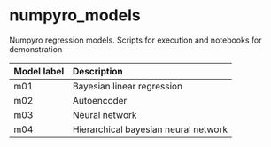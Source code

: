 # numpyro_models  

Numpyro regression models.  Scripts for execution and notebooks for demonstration

| Model label  | Description  |
| ------------ |:-------------|
| m01 | Bayesian linear regression |
| m02 | Autoencoder |
| m03 | Neural network |
| m04 | Hierarchical bayesian neural network |